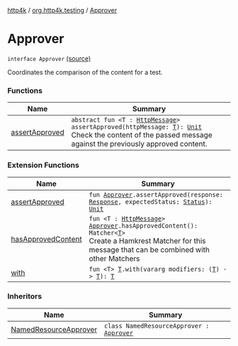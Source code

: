 [http4k](../../index.md) / [org.http4k.testing](../index.md) / [Approver](./index.md)

# Approver

`interface Approver` [(source)](https://github.com/http4k/http4k/blob/master/http4k-testing-approval/src/main/kotlin/org/http4k/testing/Approver.kt#L16)

Coordinates the comparison of the content for a test.

### Functions

| Name | Summary |
|---|---|
| [assertApproved](assert-approved.md) | `abstract fun <T : `[`HttpMessage`](../../org.http4k.core/-http-message/index.md)`> assertApproved(httpMessage: `[`T`](assert-approved.md#T)`): `[`Unit`](https://kotlinlang.org/api/latest/jvm/stdlib/kotlin/-unit/index.html)<br>Check the content of the passed message against the previously approved content. |

### Extension Functions

| Name | Summary |
|---|---|
| [assertApproved](../assert-approved.md) | `fun `[`Approver`](./index.md)`.assertApproved(response: `[`Response`](../../org.http4k.core/-response/index.md)`, expectedStatus: `[`Status`](../../org.http4k.core/-status/index.md)`): `[`Unit`](https://kotlinlang.org/api/latest/jvm/stdlib/kotlin/-unit/index.html) |
| [hasApprovedContent](../has-approved-content.md) | `fun <T : `[`HttpMessage`](../../org.http4k.core/-http-message/index.md)`> `[`Approver`](./index.md)`.hasApprovedContent(): Matcher<`[`T`](../has-approved-content.md#T)`>`<br>Create a Hamkrest Matcher for this message that can be combined with other Matchers |
| [with](../../org.http4k.core/with.md) | `fun <T> `[`T`](../../org.http4k.core/with.md#T)`.with(vararg modifiers: (`[`T`](../../org.http4k.core/with.md#T)`) -> `[`T`](../../org.http4k.core/with.md#T)`): `[`T`](../../org.http4k.core/with.md#T) |

### Inheritors

| Name | Summary |
|---|---|
| [NamedResourceApprover](../-named-resource-approver/index.md) | `class NamedResourceApprover : `[`Approver`](./index.md) |
